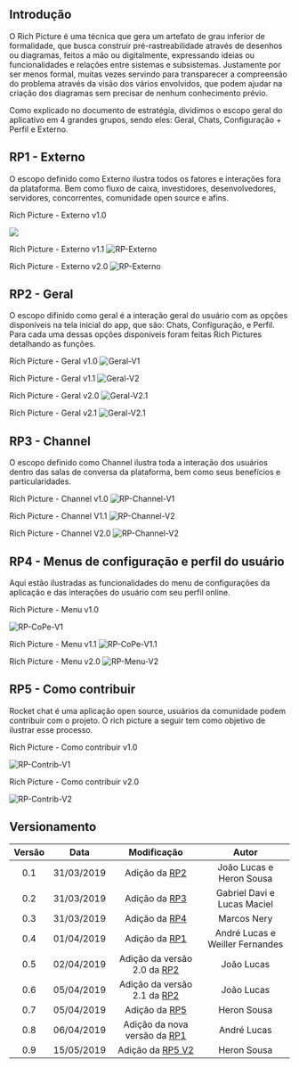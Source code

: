 ## Introdução

O Rich Picture é uma técnica que gera um artefato de grau inferior de formalidade, que busca construir pré-rastreabilidade através de desenhos ou diagramas, feitos a mão ou digitalmente, expressando ideias ou funcionalidades e relações entre sistemas e subsistemas. Justamente por ser menos formal, muitas vezes servindo para transparecer a compreensão do problema através da visão dos vários envolvidos, que podem ajudar na criação dos diagramas sem precisar de nenhum conhecimento prévio.

Como explicado no documento de estratégia, dividimos o escopo geral do aplicativo em 4 grandes grupos, sendo eles: Geral, Chats, Configuração + Perfil  e Externo.

## RP1 - Externo

O escopo definido como Externo ilustra todos os fatores e interações fora da plataforma. Bem como fluxo de caixa, investidores, desenvolvedores, servidores, concorrentes, comunidade open source e afins.

Rich Picture - Externo v1.0

![](../img/PreRastreabilidade/externo-v1.jpg)

Rich Picture - Externo v1.1
![RP-Externo](../img/PreRastreabilidade/RichPicture_Externo.png)

Rich Picture - Externo v2.0
![RP-Externo](../img/PreRastreabilidade/RichPicture_Externo_v2.png)

## RP2 - Geral

O escopo difinido como geral é a interação geral do usuário com as opções disponíveis na tela inicial do app, que são: Chats, Configuração, e Perfil. Para cada uma dessas opções disponíveis foram feitas Rich Pictures detalhando as funções.

Rich Picture - Geral v1.0
![Geral-V1](../img/PreRastreabilidade/geral-v1.jpg)

Rich Picture - Geral v1.1
![Geral-V2](../img/PreRastreabilidade/RichPicture_Geral.png)

Rich Picture - Geral v2.0
![Geral-V2.1](../img/PreRastreabilidade/GeralV2.jpg)

Rich Picture - Geral v2.1
![Geral-V2.1](../img/PreRastreabilidade/GeralV2.1.png)


## RP3 - Channel

O escopo definido como Channel ilustra toda a interação dos usuários dentro das salas de conversa da plataforma, bem como seus benefícios e particularidades.

Rich Picture - Channel v1.0
![RP-Channel-V1](../img/PreRastreabilidade/RichPicture_Channel_v1.0.jpg)

Rich Picture - Channel V1.1
![RP-Channel-V2](../img/PreRastreabilidade/RichPicture_Channel_v1.1.png)

Rich Picture - Channel V2.0
![RP-Channel-V2](../img/PreRastreabilidade/RichPicture_Channel_v2.0.png)

## RP4 - Menus de configuração e perfil do usuário

Aqui estão ilustradas as funcionalidades do menu de configurações da aplicação e das interações do usuário com seu perfil online.

Rich Picture - Menu v1.0

![RP-CoPe-V1](../img/PreRastreabilidade/CoPe-v1.jpg)

Rich Picture - Menu v1.1
![RP-CoPe-V1.1](../img/PreRastreabilidade/RichPicture-CoPe.png)

Rich Picture - Menu v2.0
![RP-Menu-V2](../img/PreRastreabilidade/RichPicture-Menu.png)


## RP5 - Como contribuir

Rocket chat é uma aplicação open source,  usuários da comunidade podem contribuir com o projeto. O rich picture a seguir tem como objetivo de ilustrar esse processo.

Rich Picture - Como contribuir v1.0

![RP-Contrib-V1](../img/PreRastreabilidade/Contrib-v1.jpg)

Rich Picture - Como contribuir v2.0

![RP-Contrib-V2](../img/PreRastreabilidade/rp_contribuir_v2.png)


## Versionamento

|  Versão | Data | Modificação | Autor |
|  :------: | :------: | :------: | :------: |
|  0.1 | 31/03/2019 | Adição da [RP2](#rp2-geral) | João Lucas e Heron Sousa|
|  0.2 | 31/03/2019 | Adição da [RP3](#rp3-channel) | Gabriel Davi e Lucas Maciel|
|  0.3 | 31/03/2019 | Adição da [RP4](#rp4-menus-de-configuração-e-perfil-do-usuário) | Marcos Nery |
|  0.4 | 01/04/2019 | Adição da [RP1](#rp1-externo) | André Lucas e Weiller Fernandes |
|  0.5 | 02/04/2019 | Adição da versão 2.0 da [RP2](#rp2-geral)  | João Lucas |
|  0.6 | 05/04/2019 | Adição da versão 2.1 da [RP2](#rp2-geral)  | João Lucas |
|  0.7 | 05/04/2019 | Adição da [RP5](#rp5-contrib)  | Heron Sousa |
|  0.8 | 06/04/2019 | Adição da nova versão da [RP1](#rp1-externo)  | André Lucas |
|  0.9 | 15/05/2019 | Adição da [RP5 V2](#rp5-contrib)  | Heron Sousa |
